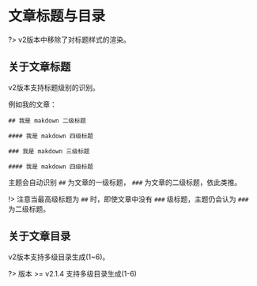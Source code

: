 # 文章标题与目录

?> v2版本中移除了对标题样式的渲染。

## 关于文章标题

v2版本支持标题级别的识别。

例如我的文章：

```
## 我是 makdown 二级标题

#### 我是 makdown 四级标题

### 我是 makdown 三级标题

#### 我是 makdown 四级标题
```

主题会自动识别 `##` 为文章的一级标题， `###` 为文章的二级标题，依此类推。

!> 注意当最高级标题为 `##` 时，即使文章中没有 `###` 级标题，主题仍会认为 `###` 为二级标题。

## 关于文章目录

v2版本支持多级目录生成(1~6)。

?> 版本 >= v2.1.4 支持多级目录生成(1-6)
